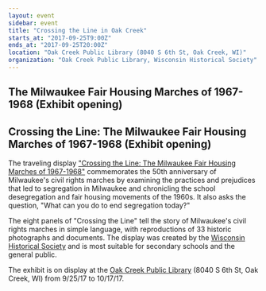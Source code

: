```yaml
---
layout: event
sidebar: event
title: "Crossing the Line in Oak Creek"
starts_at: "2017-09-25T9:00Z"
ends_at: "2017-09-25T20:00Z"
location: "Oak Creek Public Library (8040 S 6th St, Oak Creek, WI)"
organization: "Oak Creek Public Library, Wisconsin Historical Society"
---
```


## The Milwaukee Fair Housing Marches of 1967-1968 (Exhibit opening) 

## Crossing the Line: The Milwaukee Fair Housing Marches of 1967-1968 (Exhibit opening) 

The traveling display ["Crossing the Line: The Milwaukee Fair Housing Marches of 1967-1968"](https://www.wisconsinhistory.org/calendar/series/43/crossing-the-line) commemorates the 50th anniversary of Milwaukee's civil rights marches by examining the practices and prejudices that led to segregation in Milwaukee and chronicling the school desegregation and fair housing movements of the 1960s. It also asks the question, "What can you do to end segregation today?"
 
The eight panels of "Crossing the Line" tell the story of Milwaukee's civil rights marches in simple language, with reproductions of 33 historic photographs and documents. The display was created by the [Wisconsin Historical Society](https://www.wisconsinhistory.org) and is most suitable for secondary schools and the general public.
 
 The exhibit is on display at the [Oak Creek Public Library](https://oakcreeklibrary.org) (8040 S 6th St, Oak Creek, WI) from 9/25/17 to 10/17/17.
